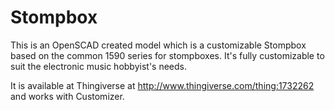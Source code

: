 # Stompbox

This is an OpenSCAD created model which is a customizable Stompbox based on the common 1590 series for stompboxes.  It's fully customizable to suit the electronic music hobbyist's needs.

It is available at Thingiverse at http://www.thingiverse.com/thing:1732262 and works with Customizer.
